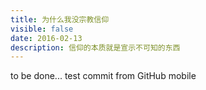 ```yaml
---
title: 为什么我没宗教信仰
visible: false
date: 2016-02-13
description: 信仰的本质就是宣示不可知的东西
---
```


to be done...
test commit from GitHub mobile
